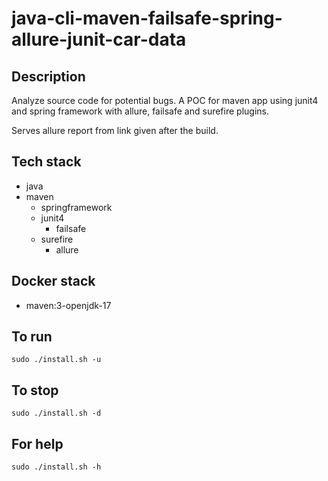 # java-cli-maven-failsafe-spring-allure-junit-car-data

## Description
Analyze source code for potential bugs.
A POC for maven app using junit4
and spring framework with
allure, failsafe and surefire plugins.

Serves allure report from link given
after the build.

## Tech stack
- java
- maven
  - springframework
  - junit4
	- failsafe
  - surefire
	- allure

## Docker stack
- maven:3-openjdk-17

## To run
`sudo ./install.sh -u`

## To stop
`sudo ./install.sh -d`

## For help
`sudo ./install.sh -h`
